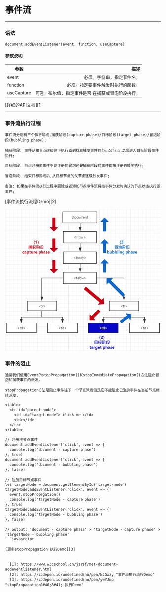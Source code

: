 # 事件流

------

### 语法
```
document.addEventListener(event, function, useCapture)
```
#### 参数说明
| 参数        | 描述   |
| --------   | -----:  |
| event     | 必须。字符串，指定事件名。 |
| function  | 必须。指定要事件触发时执行的函数。|
| useCapture | 可选。布尔值，指定事件是否 在捕获或冒泡阶段执行。 |

[详细的API文档][1]

----------
### 事件流执行过程
    事件流分别有三个执行阶段,捕获阶段(capture phase)/目标阶段(target phase)/冒泡阶段(bubbling phase);
    
    捕获阶段: 事件从根节点逐级往下执行直到找到触发事件的节点父节点,之后进入目标阶段事件执行;
    
    目标阶段: 节点注册的事件不论注册的冒泡还是捕获阶段的事件都按注册的顺序执行;
    
    冒泡阶段: 结束目标阶段后,从目标节点的父节点逐级触发事件;
    
    备注: 如果在事件流执行过程中删除或者添加节点事件流将按事件分发时确认的节点状态执行该事件;

[事件流执行流程Demo][2]

![event phases process](https://raw.githubusercontent.com/undefinedZNN/blog/master/javasrcipt/assets/img/event-phases-process.jpg "事件流执行流程示意")

### 事件的阻止
    通常我们使用Event的stopPropagation()和stopImmediatePropagation()方法阻止冒泡和捕获事件的派发.
    
    stopPropagation方法是阻止事件往下一个节点派发但是它不能阻止已注册事件在当前节点继续派发.

```javasrcipt
<table>
  <tr id="parent-node">
    <td id="target-node"> click me </td>
    <td></td>
  </tr>
</table>

// 注册根节点事件
document.addEventListener('click', event => {
  console.log('document - capture phase')
}, true)
document.addEventListener('click', event => {
  console.log('document - bubbling phase')
}, false)

// 注册目标节点事件
let targetNode = document.getElementById('target-node')
targetNode.addEventListener('click', event => {
  event.stopPropagation()
  console.log('targetNode - capture phase')
}, true)
targetNode.addEventListener('click', event => {
  console.log('targetNode - bubbling phase')
}, false)

// output: 'document - capture phase' > 'targetNode - capture phase' > 'targetNode - bubbling phase' 
```javasrcipt

[更多stopPropagation 执行Demo][3]


  [1]: https://www.w3cschool.cn/jsref/met-document-addeventlistener.html
  [2]: https://codepen.io/undefinedznn/pen/NJGxzy "事件流执行流程Demo"
  [3]: https://codepen.io/undefinedznn/pen/ywYJmp "stopPropagation&#40;&#41; 执行Demo"
